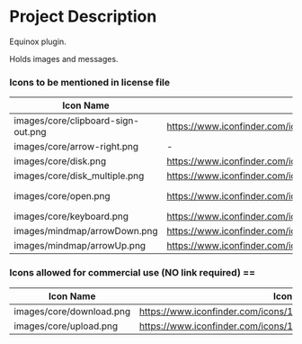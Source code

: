 # Project Description

Equinox plugin. 

Holds images and messages.

### Icons to be mentioned in license file 

| Icon Name | Icon Source URL | Copyright URL | Usage |
| ------------- | ------------- | ------------- | ------------- |
| images/core/clipboard-sign-out.png  | https://www.iconfinder.com/icons/25957/clipboard_copy_cut_icon#size=16  | http://p.yusukekamiyamane.com/ | core |
| images/core/arrow-right.png | - | http://www.doublejdesign.co.uk | Core
| images/core/disk.png | https://www.iconfinder.com/icons/5276/disk_download_floppy_save_icon#size=16 | http://www.famfamfam.com/lab/icons/silk/ | core |
| images/core/disk_multiple.png | https://www.iconfinder.com/icons/5277/disk_multiple_save_icon#size=16 | http://www.famfamfam.com/lab/icons/silk/ | core |
| images/core/open.png | https://www.iconfinder.com/icons/27861/open_icon#size=16 |  http://creativecommons.org/licenses/by-nd/3.0/ | core |
| images/core/keyboard.png | https://www.iconfinder.com/icons/36136/keyboard_icon#size=16 | http://www.fatcow.com/ | core |
| images/mindmap/arrowDown.png | https://www.iconfinder.com/icons/211620/arrow_b_right_icon#size=16 | http://opensource.org/licenses/MIT | mindmap |
| images/mindmap/arrowUp.png | https://www.iconfinder.com/icons/211620/arrow_b_right_icon#size=16 | http://opensource.org/licenses/MIT | mindmap |


### Icons allowed for commercial use (NO link required) ==

| Icon Name | Icon Source URL | Usage |
| ------------- | ------------- | ------------- |
| images/core/download.png | https://www.iconfinder.com/icons/14411/arrow_down_download_icon#size=16 | core |
| images/core/upload.png | https://www.iconfinder.com/icons/14667/upload_icon#size=16 | core |



